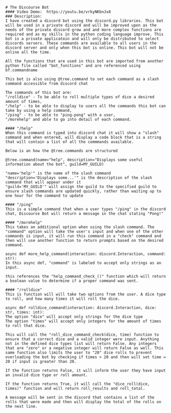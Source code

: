     # The Discourse Bot
    #### Video Demo:  https://youtu.be/vrkyNKbnJx8
    ### Description:
    I have created a discord bot using the discord.py libraries. This bot will be used in a private discord and will be improved upon as the needs of the private discord grow and and more complex functions are required and as my skills in the python coding language improve. This bot is a private applicatoin and will only be distributed to select discords servers. These commands are available to all users in the discord server and only when this bot is online. This bot will not be online all the time.

    All the functions that are used in this bot are imported from another python file called "bot_functions" and are referenced using bf.commandname

    This bot is also using @tree.command to set each command as a slash command accessible from discord chat

    The commands of this bot are:
    "/rolldice" - To be able to roll multiple types of dice a desired amount of times,
    "/help" - to be able to display to users all the commands this bot can take by using a help command,
    "/ping" - to be able to "ping-pong" with a user,
    "/morehelp" and able to go into detail of each command.

    #### "/help"
    When this command is typed into discord chat it will show a "slash" command and when entered, will display a code block that is a string that will contain a list of all the commmands available.

    Below is an how the @tree.commands are structured

    @tree.command(name="help", description="Displays some useful information about the bot", guild=MY_GUILD)

    "name='help'" is the name of the slash command
    "description='Displays some...'" is the description of the slash command that will appear under it
    "guild='MY_GUILD'" will assign the guild to the specified guild to ensure slash commands are updated quickly, rather than waiting up to one hour for the command to update

    #### "/ping"
    This is a simple command that when a user types "/ping" in the discord chat, Discourse Bot will return a message in the chat stating "Pong!"

    #### "/morehelp"
    This takes an additional option when using the slash command. The "command" option will take the user's input and when one of the other commands is input, it will run this command in a "check" command and then will use another function to return prompts based on the desired command.

    async def more_help_command(interaction: discord.Interaction, command: str):
    In this async def, "command" is labeled to accept only strings as an input.

    this references the "help_command_check_()" function which will return a boolean value to determine if a proper command was sent.

    #### "/rolldice"
    This is function will will take two options from the user. A dice type to roll, and how many times it will roll the dice.

    async def rolldice_command(interaction: discord.Interaction, dice: str, times: int):
    The option "dice" will accept only strings for the dice type
    The option "times" will accept only integers for the amount of times to roll that dice.

    This will call the "roll_dice_command_check(dice, time) function to ensure that a correct dice and a valid integer were input. Anything not in the defined dice types list will return False. Any integers that are "zero" or a negative integer will return False as well. This same function also limits the user to "20" dice rolls to prevent overloading the bot by checking if times > 20 and then will set time = 20 if input is greater than 20.

    If the function returns False, it will inform the user they have input an invalid dice type or roll amount.

    If the function returns True, it will call the "dice_roll(dice, times)" function and will return roll_results and roll_total.

    A message will be sent in the discord that contains a list of the rolls that were made and then will display the total of the rolls on the next line.
